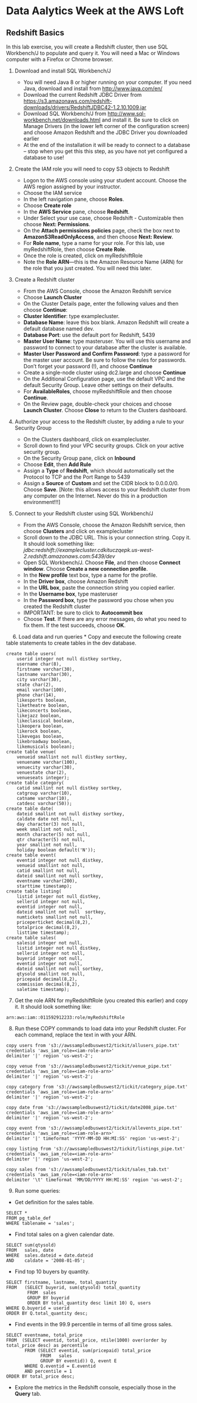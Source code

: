 # Data Aalytics Week at the AWS Loft
## Redshift Basics

In this lab exercise, you will create a Redshift cluster, then use SQL Workbench/J to populate and query it. You will need a Mac or Windows computer with a Firefox or Chrome browser.

1.	Download and install SQL Workbench/J
	* You will need Java 8 or higher running on your computer. If you need Java, download and install from http://www.java.com/en/ 
  	* Download the current Redshift JDBC Driver from https://s3.amazonaws.com/redshift-downloads/drivers/RedshiftJDBC42-1.2.10.1009.jar 
  	* Download SQL Workbench/J from http://www.sql-workbench.net/downloads.html and install it. Be sure to click on Manage Drivers (in the lower left corner of the configuration screen) and choose Amazon Redshift and the JDBC Driver you downloaded earlier
  	* At the end of the installation it will be ready to connect to a database – stop when you get this this step, as you have not yet configured a database to use!

2.	Create the IAM role you will need to copy S3 objects to Redshift
	* Logon to the AWS console using your student account. Choose the AWS region assigned by your instructor.
	* Choose the IAM service
	* In the left navigation pane, choose **Roles**. 
	* Choose **Create role**
	* In the **AWS Service** pane, choose **Redshift**. 
	* Under Select your use case, choose Redshift - Customizable then choose **Next: Permissions**. 
	* On the **Attach permissions policies** page, check the box next to **AmazonS3ReadOnlyAccess**, and then choose **Next: Review**. 
	* For **Role name**, type a name for your role. For this lab, use myRedshiftRole, then choose **Create Role**. 
	* Once the role is created, click on myRedshiftRole
	* Note the **Role ARN**—this is the Amazon Resource Name (ARN) for the role that you just created. You will need this later.

3.	Create a Redshift cluster
	* From the AWS Console, choose the Amazon Redshift service
	* Choose **Launch Cluster**
	* On the Cluster Details page, enter the following values and then choose **Continue**: 
	* **Cluster Identifier**: type examplecluster. 
	* **Database Name**: leave this box blank. Amazon Redshift will create a default database named dev. 
	* **Database Port**: use the default port for Redshift, 5439
	* **Master User Name**: type masteruser. You will use this username and password to connect to your database after the cluster is available. 
	* **Master User Password and Confirm Password**: type a password for the master user account. Be sure to follow the rules for passwords. Don’t forget your password (!), and choose **Continue**
	* Create a single-node cluster using dc2.large 	and choose **Continue**
	* On the Additional Configuration page, use the default VPC and the default Security Group. Leave other settings on their defaults.
	* For **AvailableRoles**, choose myRedshiftRole and then choose **Continue**. 
	* On the Review page, double-check your choices and choose **Launch Cluster**. Choose **Close** to return to the Clusters dashboard.

4.	Authorize your access to the Redshift cluster, by adding a rule to your Security Group
	* On the Clusters dashboard, click on examplecluster.
	* Scroll down to find your VPC security groups. Click on your active security group.
	* On the Security Group pane, click on **Inbound**
	* Choose **Edit**, then **Add Rule**
	* Assign a **Type** of **Redshift**, which should automatically set the Protocol to TCP and the Port Range to 5439
	* Assign a **Source** of **Custom** and set the CIDR block to 0.0.0.0/0. Choose **Save**. [Note: this allows access to your Redshift cluster from any computer on the Internet. Never do this in a production environment!!!]

5.	Connect to your Redshift cluster using SQL Workbench/J
	* From the AWS Console, choose the Amazon Redshift service, then choose **Clusters** and click on examplecluster
	* Scroll down to the JDBC URL. This is your connection string. Copy it. It should look something like:  _jdbc:redshift://examplecluster.cdkituczqepk.us-west-2.redshift.amazonaws.com:5439/dev_
	* Open SQL Workbench/J. Choose **File**, and then choose **Connect window**. Choose **Create a new connection profile**. 
	* In the **New profile** text box, type a name for the profile. 
	* In the **Driver box**, choose Amazon Redshift
	* In the **URL box**, paste the connection string you copied earlier.
	* In the **Username box**, type masteruser
	* In the **Password box**, type the password you chose when you created the Redshift cluster
	* IMPORTANT: be sure to click to **Autocommit box**
	* Choose **Test**. If there are any error messages, do what you need to fix them. If the test succeeds, choose **OK**.

 
6.	Load data and run queries
	* Copy and execute the following create table statements to create tables in the dev database. 
```
create table users(
	userid integer not null distkey sortkey,
	username char(8),
	firstname varchar(30),
	lastname varchar(30),				
	city varchar(30),
	state char(2),
	email varchar(100),
	phone char(14),
	likesports boolean,
	liketheatre boolean,
	likeconcerts boolean,
	likejazz boolean,
	likeclassical boolean,
	likeopera boolean,
	likerock boolean,
	likevegas boolean,
	likebroadway boolean,
	likemusicals boolean);
create table venue(
	venueid smallint not null distkey sortkey,
	venuename varchar(100),
	venuecity varchar(30),
	venuestate char(2),
	venueseats integer);
create table category(
	catid smallint not null distkey sortkey,
	catgroup varchar(10),
	catname varchar(10),
	catdesc varchar(50));
create table date(
	dateid smallint not null distkey sortkey,
	caldate date not null,
	day character(3) not null,
	week smallint not null,
	month character(5) not null,
	qtr character(5) not null,
	year smallint not null,
	holiday boolean default('N'));
create table event(
	eventid integer not null distkey,
	venueid smallint not null,
	catid smallint not null,
	dateid smallint not null sortkey,
	eventname varchar(200),
	starttime timestamp);
create table listing(
	listid integer not null distkey,
	sellerid integer not null,
	eventid integer not null,
	dateid smallint not null  sortkey,
	numtickets smallint not null,
	priceperticket decimal(8,2),
	totalprice decimal(8,2),
	listtime timestamp);
create table sales(
	salesid integer not null,
	listid integer not null distkey,
	sellerid integer not null,
	buyerid integer not null,
	eventid integer not null,
	dateid smallint not null sortkey,
	qtysold smallint not null,
	pricepaid decimal(8,2),
	commission decimal(8,2),
	saletime timestamp);
```

7.	Get the role ARN for myRedshiftRole (you created this earlier) and copy it. It should look something like:

`arn:aws:iam::011592912233:role/myRedshiftRole`

8.	Run these COPY commands to load data into your Redshift cluster. For each command, replace the text in <red> with your ARN.
```
copy users from 's3://awssampledbuswest2/tickit/allusers_pipe.txt' 
credentials 'aws_iam_role=<iam-role-arn>' 
delimiter '|' region 'us-west-2';

copy venue from 's3://awssampledbuswest2/tickit/venue_pipe.txt' 
credentials 'aws_iam_role=<iam-role-arn>' 
delimiter '|' region 'us-west-2';

copy category from 's3://awssampledbuswest2/tickit/category_pipe.txt' 
credentials 'aws_iam_role=<iam-role-arn>' 
delimiter '|' region 'us-west-2';

copy date from 's3://awssampledbuswest2/tickit/date2008_pipe.txt' 
credentials 'aws_iam_role=<iam-role-arn>' 
delimiter '|' region 'us-west-2';

copy event from 's3://awssampledbuswest2/tickit/allevents_pipe.txt' 
credentials 'aws_iam_role=<iam-role-arn>' 
delimiter '|' timeformat 'YYYY-MM-DD HH:MI:SS' region 'us-west-2';

copy listing from 's3://awssampledbuswest2/tickit/listings_pipe.txt' 
credentials 'aws_iam_role=<iam-role-arn>' 
delimiter '|' region 'us-west-2';

copy sales from 's3://awssampledbuswest2/tickit/sales_tab.txt'
credentials 'aws_iam_role=<iam-role-arn>'
delimiter '\t' timeformat 'MM/DD/YYYY HH:MI:SS' region 'us-west-2';
```

9.	Run some queries:

* Get definition for the sales table.
```
SELECT *    
FROM pg_table_def    
WHERE tablename = 'sales';    
```

* Find total sales on a given calendar date.

```
SELECT sum(qtysold) 
FROM   sales, date 
WHERE  sales.dateid = date.dateid 
AND    caldate = '2008-01-05';
```

* Find top 10 buyers by quantity.

```
SELECT firstname, lastname, total_quantity 
FROM   (SELECT buyerid, sum(qtysold) total_quantity
        FROM  sales
        GROUP BY buyerid
        ORDER BY total_quantity desc limit 10) Q, users
WHERE Q.buyerid = userid
ORDER BY Q.total_quantity desc;
```

* Find events in the 99.9 percentile in terms of all time gross sales.

```
SELECT eventname, total_price 
FROM  (SELECT eventid, total_price, ntile(1000) over(order by total_price desc) as percentile 
       FROM (SELECT eventid, sum(pricepaid) total_price
             FROM   sales
             GROUP BY eventid)) Q, event E
       WHERE Q.eventid = E.eventid
       AND percentile = 1
ORDER BY total_price desc;
```

* Explore the metrics in the Redshift console, especially those in the **Query** tab.
